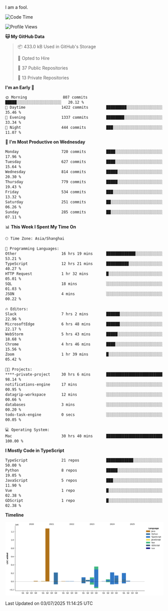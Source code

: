 I am a fool.

<!--START_SECTION:waka-->
![Code Time](http://img.shields.io/badge/Code%20Time-3%2C257%20hrs%2025%20mins-blue)

![Profile Views](http://img.shields.io/badge/Profile%20Views-2-blue)

**🐱 My GitHub Data** 

> 📦 433.0 kB Used in GitHub's Storage 
 > 
> 💼 Opted to Hire
 > 
> 📜 37 Public Repositories 
 > 
> 🔑 13 Private Repositories 
 > 
**I'm an Early 🐤** 

```text
🌞 Morning                807 commits         █████░░░░░░░░░░░░░░░░░░░░   20.12 % 
🌆 Daytime                1422 commits        █████████░░░░░░░░░░░░░░░░   35.46 % 
🌃 Evening                1337 commits        ████████░░░░░░░░░░░░░░░░░   33.34 % 
🌙 Night                  444 commits         ███░░░░░░░░░░░░░░░░░░░░░░   11.07 % 
```
📅 **I'm Most Productive on Wednesday** 

```text
Monday                   720 commits         ████░░░░░░░░░░░░░░░░░░░░░   17.96 % 
Tuesday                  627 commits         ████░░░░░░░░░░░░░░░░░░░░░   15.64 % 
Wednesday                814 commits         █████░░░░░░░░░░░░░░░░░░░░   20.30 % 
Thursday                 779 commits         █████░░░░░░░░░░░░░░░░░░░░   19.43 % 
Friday                   534 commits         ███░░░░░░░░░░░░░░░░░░░░░░   13.32 % 
Saturday                 251 commits         ██░░░░░░░░░░░░░░░░░░░░░░░   06.26 % 
Sunday                   285 commits         ██░░░░░░░░░░░░░░░░░░░░░░░   07.11 % 
```


📊 **This Week I Spent My Time On** 

```text
🕑︎ Time Zone: Asia/Shanghai

💬 Programming Languages: 
Other                    16 hrs 19 mins      █████████████░░░░░░░░░░░░   53.21 % 
TypeScript               12 hrs 21 mins      ██████████░░░░░░░░░░░░░░░   40.27 % 
HTTP Request             1 hr 32 mins        █░░░░░░░░░░░░░░░░░░░░░░░░   05.01 % 
SQL                      18 mins             ░░░░░░░░░░░░░░░░░░░░░░░░░   01.03 % 
JSON                     4 mins              ░░░░░░░░░░░░░░░░░░░░░░░░░   00.22 % 

🔥 Editors: 
Slack                    7 hrs 2 mins        ██████░░░░░░░░░░░░░░░░░░░   22.96 % 
MicrosoftEdge            6 hrs 48 mins       ██████░░░░░░░░░░░░░░░░░░░   22.17 % 
WebStorm                 5 hrs 43 mins       █████░░░░░░░░░░░░░░░░░░░░   18.68 % 
Chrome                   4 hrs 46 mins       ████░░░░░░░░░░░░░░░░░░░░░   15.56 % 
Zoom                     1 hr 39 mins        █░░░░░░░░░░░░░░░░░░░░░░░░   05.42 % 

🐱‍💻 Projects: 
****-private-project     30 hrs 6 mins       █████████████████████████   98.14 % 
notifications-engine     17 mins             ░░░░░░░░░░░░░░░░░░░░░░░░░   00.95 % 
datagrip-workspace       12 mins             ░░░░░░░░░░░░░░░░░░░░░░░░░   00.66 % 
databases                3 mins              ░░░░░░░░░░░░░░░░░░░░░░░░░   00.20 % 
todo-task-engine         0 secs              ░░░░░░░░░░░░░░░░░░░░░░░░░   00.05 % 

💻 Operating System: 
Mac                      30 hrs 40 mins      █████████████████████████   100.00 % 
```

**I Mostly Code in TypeScript** 

```text
TypeScript               21 repos            ████████████░░░░░░░░░░░░░   50.00 % 
Python                   8 repos             █████░░░░░░░░░░░░░░░░░░░░   19.05 % 
JavaScript               5 repos             ███░░░░░░░░░░░░░░░░░░░░░░   11.90 % 
Vue                      1 repo              █░░░░░░░░░░░░░░░░░░░░░░░░   02.38 % 
GDScript                 1 repo              █░░░░░░░░░░░░░░░░░░░░░░░░   02.38 % 
```



**Timeline**

![Lines of Code chart](https://raw.githubusercontent.com/VeejaLiu/VeejaLiu/master/assets/bar_graph.png)


 Last Updated on 03/07/2025 11:14:25 UTC
<!--END_SECTION:waka-->
